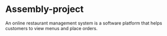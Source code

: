 # Assembly-project
An online restaurant management system is a software platform that helps customers to view menus and place orders.
